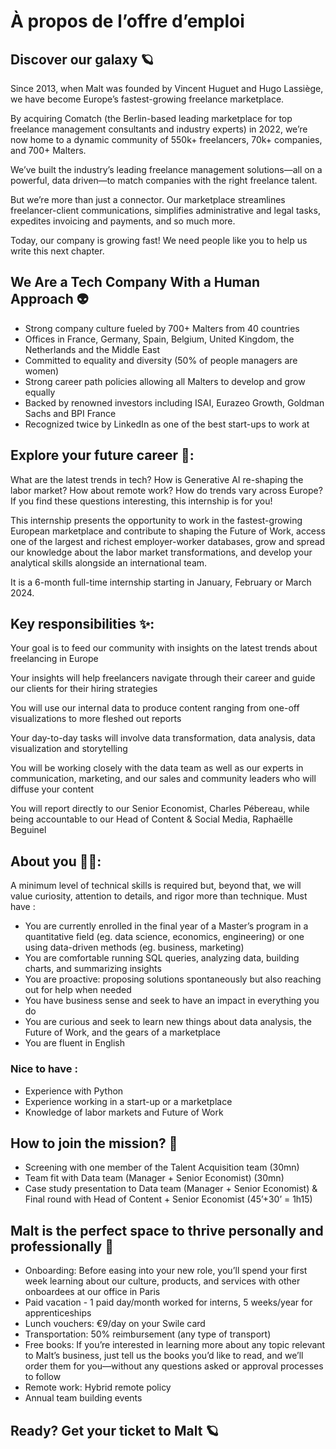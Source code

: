 # À propos de l’offre d’emploi

## Discover our galaxy 🪐

Since 2013, when Malt was founded by Vincent Huguet and Hugo Lassiège, we have become Europe’s fastest-growing freelance marketplace.

By acquiring Comatch (the Berlin-based leading marketplace for top freelance management consultants and industry experts) in 2022, we’re now home to a dynamic community of 550k+ freelancers, 70k+ companies, and 700+ Malters.

We’ve built the industry’s leading freelance management solutions—all on a powerful, data driven—to match companies with the right freelance talent.

But we’re more than just a connector. Our marketplace streamlines freelancer-client communications, simplifies administrative and legal tasks, expedites invoicing and payments, and so much more.

Today, our company is growing fast! We need people like you to help us write this next chapter.

## We Are a Tech Company With a Human Approach 👽

- Strong company culture fueled by 700+ Malters from 40 countries
- Offices in France, Germany, Spain, Belgium, United Kingdom, the Netherlands and the Middle East
- Committed to equality and diversity (50% of people managers are women)
- Strong career path policies allowing all Malters to develop and grow equally
- Backed by renowned investors including ISAI, Eurazeo Growth, Goldman Sachs and BPI France
- Recognized twice by LinkedIn as one of the best start-ups to work at

## Explore your future career 🔭:

What are the latest trends in tech? How is Generative AI re-shaping the labor market? How about remote work? How do trends vary across Europe? If you find these questions interesting, this internship is for you!

This internship presents the opportunity to work in the fastest-growing European marketplace and contribute to shaping the Future of Work, access one of the largest and richest employer-worker databases, grow and spread our knowledge about the labor market transformations, and develop your analytical skills alongside an international team.

It is a 6-month full-time internship starting in January, February or March 2024.

## Key responsibilities ✨:

Your goal is to feed our community with insights on the latest trends about freelancing in Europe

Your insights will help freelancers navigate through their career and guide our clients for their hiring strategies

You will use our internal data to produce content ranging from one-off visualizations to more fleshed out reports

Your day-to-day tasks will involve data transformation, data analysis, data visualization and storytelling

You will be working closely with the data team as well as our experts in communication, marketing, and our sales and community leaders who will diffuse your content

You will report directly to our Senior Economist, Charles Pébereau, while being accountable to our Head of Content & Social Media, Raphaëlle Beguinel

## About you 🧑‍🚀:

A minimum level of technical skills is required but, beyond that, we will value curiosity, attention to details, and rigor more than technique. Must have :

- You are currently enrolled in the final year of a Master’s program in a quantitative field (eg. data science, economics, engineering) or one using data-driven methods (eg. business, marketing)
- You are comfortable running SQL queries, analyzing data, building charts, and summarizing insights
- You are proactive: proposing solutions spontaneously but also reaching out for help when needed
- You have business sense and seek to have an impact in everything you do
- You are curious and seek to learn new things about data analysis, the Future of Work, and the gears of a marketplace
- You are fluent in English

### Nice to have :

- Experience with Python
- Experience working in a start-up or a marketplace
- Knowledge of labor markets and Future of Work

## How to join the mission? 🚀

- Screening with one member of the Talent Acquisition team (30mn)
- Team fit with Data team (Manager + Senior Economist) (30mn)
- Case study presentation to Data team (Manager + Senior Economist) & Final round with Head of Content + Senior Economist (45’+30’ = 1h15)

## Malt is the perfect space to thrive personally and professionally 💫

- Onboarding: Before easing into your new role, you’ll spend your first week learning about our culture, products, and services with other onboardees at our office in Paris
- Paid vacation - 1 paid day/month worked for interns, 5 weeks/year for apprenticeships
- Lunch vouchers: €9/day on your Swile card
- Transportation: 50% reimbursement (any type of transport)
- Free books: If you’re interested in learning more about any topic relevant to Malt’s business, just tell us the books you’d like to read, and we’ll order them for you—without any questions asked or approval processes to follow
- Remote work: Hybrid remote policy
- Annual team building events

## Ready? Get your ticket to Malt 🪐
